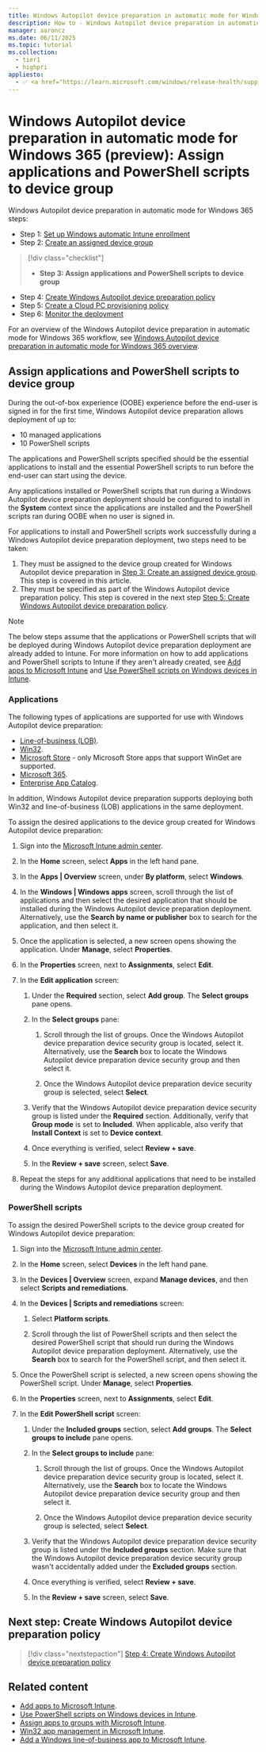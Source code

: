 ```yaml
---
title: Windows Autopilot device preparation in automatic mode for Windows 365 (preview) - Step 3 of 6 - Assign applications and PowerShell scripts to device group
description: How to - Windows Autopilot device preparation in automatic mode for Windows 365 (preview) - Step 3 of 6 - Assign applications and PowerShell scripts to device group.
manager: aaroncz
ms.date: 06/11/2025
ms.topic: tutorial
ms.collection:
  - tier1
  - highpri
appliesto:
  - ✅ <a href="https://learn.microsoft.com/windows/release-health/supported-versions-windows-client" target="_blank">Windows 11</a>
---
```


# Windows Autopilot device preparation in automatic mode for Windows 365 (preview): Assign applications and PowerShell scripts to device group

Windows Autopilot device preparation in automatic mode for Windows 365 steps:

- Step 1: [Set up Windows automatic Intune enrollment](automatic-automatic-enrollment.md)
- Step 2: [Create an assigned device group](automatic-device-group.md)

> [!div class="checklist"]
>
> - **Step 3: Assign applications and PowerShell scripts to device group**

- Step 4: [Create Windows Autopilot device preparation policy](automatic-autopilot-policy.md)
- Step 5: [Create a Cloud PC provisioning policy](automatic-cloud-pc-provisioning-policy.md)
- Step 6: [Monitor the deployment](automatic-monitor.md)

For an overview of the Windows Autopilot device preparation in automatic mode for Windows 365 workflow, see [Windows Autopilot device preparation in automatic mode for Windows 365 overview](automatic-workflow.md#workflow).

## Assign applications and PowerShell scripts to device group

During the out-of-box experience (OOBE) experience before the end-user is signed in for the first time, Windows Autopilot device preparation allows deployment of up to:

- 10 managed applications
- 10 PowerShell scripts

The applications and PowerShell scripts specified should be the essential applications to install and the essential PowerShell scripts to run before the end-user can start using the device.

Any applications installed or PowerShell scripts that run during a Windows Autopilot device preparation deployment should be configured to install in the **System** context since the applications are installed and the PowerShell scripts ran during OOBE when no user is signed in.

For applications to install and PowerShell scripts work successfully during a Windows Autopilot device preparation deployment, two steps need to be taken:

1. They must be assigned to the device group created for Windows Autopilot device preparation in [Step 3: Create an assigned device group](automatic-device-group.md). This step is covered in this article.
2. They must be specified as part of the Windows Autopilot device preparation policy. This step is covered in the next step [Step 5: Create Windows Autopilot device preparation policy](automatic-autopilot-policy.md).

> [!NOTE]
>
> The below steps assume that the applications or PowerShell scripts that will be deployed during Windows Autopilot device preparation deployment are already added to Intune. For more information on how to add applications and PowerShell scripts to Intune if they aren't already created, see [Add apps to Microsoft Intune](/mem/intune-service/apps/apps-add) and [Use PowerShell scripts on Windows devices in Intune](/mem/intune-service/apps/intune-management-extension).

### Applications

The following types of applications are supported for use with Windows Autopilot device preparation:

- [Line-of-business (LOB)](/mem/intune-service/apps/lob-apps-windows).
- [Win32](/mem/intune-service/apps/apps-win32-prepare).
- [Microsoft Store](/mem/intune-service/apps/store-apps-microsoft) - only Microsoft Store apps that support WinGet are supported.
- [Microsoft 365](/mem/intune-service/apps/apps-add-office365).
- [Enterprise App Catalog](/intune/intune-service/apps/apps-add-enterprise-app).

In addition, Windows Autopilot device preparation supports deploying both Win32 and line-of-business (LOB) applications in the same deployment.

To assign the desired applications to the device group created for Windows Autopilot device preparation:

1. Sign into the [Microsoft Intune admin center](https://go.microsoft.com/fwlink/?linkid=2109431).

1. In the **Home** screen, select **Apps** in the left hand pane.

1. In the **Apps | Overview** screen, under **By platform**, select **Windows**.

1. In the **Windows | Windows apps** screen, scroll through the list of applications and then select the desired application that should be installed during the Windows Autopilot device preparation deployment. Alternatively, use the **Search by name or publisher** box to search for the application, and then select it.

1. Once the application is selected, a new screen opens showing the application. Under **Manage**, select **Properties**.

1. In the **Properties** screen, next to **Assignments**, select **Edit**.

1. In the **Edit application** screen:

   1. Under the **Required** section, select **Add group**. The **Select groups** pane opens.

   1. In the **Select groups** pane:

      1. Scroll through the list of groups. Once the Windows Autopilot device preparation device security group is located, select it. Alternatively, use the **Search** box to locate the Windows Autopilot device preparation device security group and then select it.

      1. Once the Windows Autopilot device preparation device security group is selected, select **Select**.

   1. Verify that the Windows Autopilot device preparation device security group is listed under the **Required** section. Additionally, verify that **Group mode** is set to **Included**. When applicable, also verify that **Install Context** is set to **Device context**.

   1. Once everything is verified, select **Review + save**.

   1. In the **Review + save** screen, select **Save**.

1. Repeat the steps for any additional applications that need to be installed during the Windows Autopilot device preparation deployment.

### PowerShell scripts

To assign the desired PowerShell scripts to the device group created for Windows Autopilot device preparation:

1. Sign into the [Microsoft Intune admin center](https://go.microsoft.com/fwlink/?linkid=2109431).

1. In the **Home** screen, select **Devices** in the left hand pane.

1. In the **Devices | Overview** screen, expand **Manage devices**, and then select **Scripts and remediations**.

1. In the **Devices | Scripts and remediations** screen:

   1. Select **Platform scripts**.

   1. Scroll through the list of PowerShell scripts and then select the desired PowerShell script that should run during the Windows Autopilot device preparation deployment. Alternatively, use the **Search** box to search for the PowerShell script, and then select it.

1. Once the PowerShell script is selected, a new screen opens showing the PowerShell script. Under **Manage**, select **Properties**.

1. In the **Properties** screen, next to **Assignments**, select **Edit**.

1. In the **Edit PowerShell script** screen:

   1. Under the **Included groups** section, select **Add groups**. The **Select groups to include** pane opens.

   1. In the **Select groups to include** pane:

      1. Scroll through the list of groups. Once the Windows Autopilot device preparation device security group is located, select it. Alternatively, use the **Search** box to locate the Windows Autopilot device preparation device security group and then select it.

      1. Once the Windows Autopilot device preparation device security group is selected, select **Select**.

   1. Verify that the Windows Autopilot device preparation device security group is listed under the **Included groups** section. Make sure that the Windows Autopilot device preparation device security group wasn't accidentally added under the **Excluded groups** section.

   1. Once everything is verified, select **Review + save**.

   1. In the **Review + save** screen, select **Save**.

## Next step: Create Windows Autopilot device preparation policy

> [!div class="nextstepaction"]
> [Step 4: Create Windows Autopilot device preparation policy](automatic-autopilot-policy.md)

## Related content

- [Add apps to Microsoft Intune](/mem/intune-service/apps/apps-add).
- [Use PowerShell scripts on Windows devices in Intune](/mem/intune-service/apps/intune-management-extension).
- [Assign apps to groups with Microsoft Intune](/mem/intune-service/apps/apps-deploy).
- [Win32 app management in Microsoft Intune](/mem/intune-service/apps/apps-win32-app-management).
- [Add a Windows line-of-business app to Microsoft Intune](/mem/intune-service/apps/lob-apps-windows).
